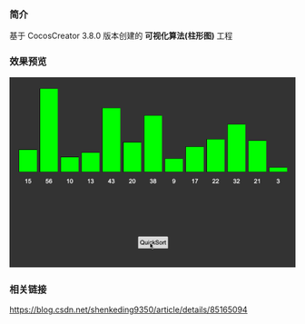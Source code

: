 ### 简介

基于 CocosCreator 3.8.0 版本创建的 **可视化算法(柱形图)** 工程

### 效果预览
![image](../../../gif/202211/2022111001.gif)

### 相关链接
https://blog.csdn.net/shenkeding9350/article/details/85165094